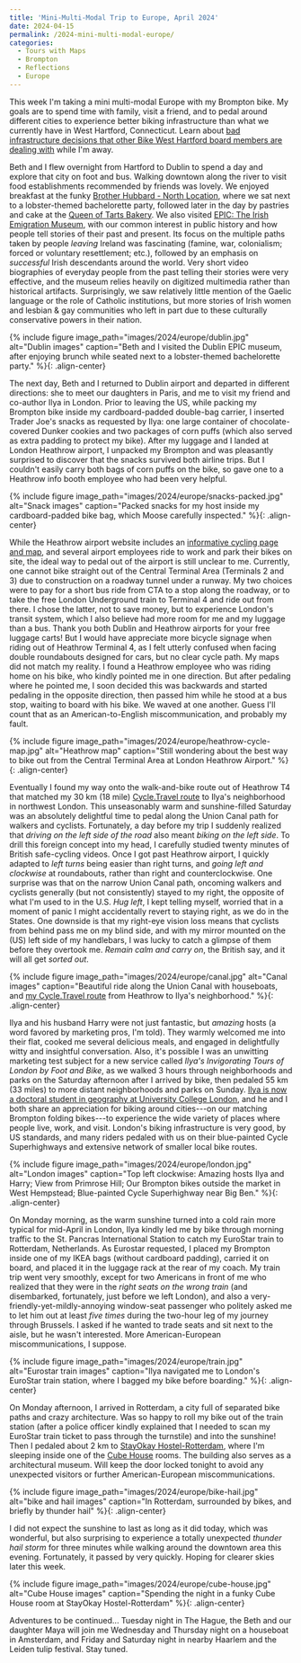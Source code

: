 ```yaml
---
title: 'Mini-Multi-Modal Trip to Europe, April 2024'
date: 2024-04-15
permalink: /2024-mini-multi-modal-europe/
categories:
  - Tours with Maps
  - Brompton
  - Reflections
  - Europe
---
```

This week I'm taking a mini multi-modal Europe with my Brompton bike. My goals are to spend time with family, visit a friend, and to pedal around different cities to experience better biking infrastructure than what we currently have in West Hartford, Connecticut. Learn about [bad infrastructure decisions that other Bike West Hartford board members are dealing with](https://bikewesthartford.org/center-master-plan-trading-safety-dining-and-vibrancy-for-parking-spaces/) while I'm away.

Beth and I flew overnight from Hartford to Dublin to spend a day and explore that city on foot and bus. Walking downtown along the river to visit food establishments recommended by friends was lovely. We enjoyed breakfast at the funky [Brother Hubbard - North Location](https://brotherhubbard.ie), where we sat next to a lobster-themed bachelorette party, followed later in the day by pastries and cake at the [Queen of Tarts Bakery](https://www.queenoftarts.ie). We also visited [EPIC: The Irish Emigration Museum](https://epicchq.com), with our common interest in public history and how people tell stories of their past and present. Its focus on the multiple paths taken by people *leaving* Ireland was fascinating (famine, war, colonialism; forced or voluntary resettlement; etc.), followed by an emphasis on *successful* Irish descendants around the world. Very short video biographies of everyday people from the past telling their stories were very effective, and the museum relies heavily on digitized multimedia rather than historical artifacts. Surprisingly, we saw relatively little mention of the Gaelic language or the role of Catholic institutions, but more stories of Irish women and lesbian & gay communities who left in part due to these culturally conservative powers in their nation.

{% include figure image_path="images/2024/europe/dublin.jpg" alt="Dublin images" caption="Beth and I visited the Dublin EPIC museum, after enjoying brunch while seated next to a lobster-themed bachelorette party." %}{: .align-center}

The next day, Beth and I returned to Dublin airport and departed in different directions: she to meet our daughters in Paris, and me to visit my friend and co-author Ilya in London. Prior to leaving the US, while packing my Brompton bike inside my cardboard-padded double-bag carrier, I inserted Trader Joe's snacks as requested by Ilya: one large container of chocolate-covered Dunker cookies and two packages of corn puffs (which also served as extra padding to protect my bike). After my luggage and I landed at London Heathrow airport, I unpacked my Brompton and was pleasantly surprised to discover that the snacks survived both airline trips. But I couldn't easily carry both bags of corn puffs on the bike, so gave one to a Heathrow info booth employee who had been very helpful.

{% include figure image_path="images/2024/europe/snacks-packed.jpg" alt="Snack images" caption="Packed snacks for my host inside my cardboard-padded bike bag, which Moose carefully inspected." %}{: .align-center}

While the Heathrow airport website includes an [informative cycling page and map](https://www.heathrow.com/transport-and-directions/by-bicycle), and several airport employees ride to work and park their bikes on site, the ideal way to pedal out of the airport is still unclear to me. Currently, one cannot bike straight out of the Central Terminal Area (Terminals 2 and 3) due to construction on a roadway tunnel under a runway. My two choices were to pay for a short bus ride from CTA to a stop along the roadway, or to take the free London Underground train to Terminal 4 and ride out from there. I chose the latter, not to save money, but to experience London's transit system, which I also believe had more room for me and my luggage than a bus. Thank you both Dublin and Heathrow airports for your free luggage carts! But I would have appreciate more bicycle signage when riding out of Heathrow Terminal 4, as I felt utterly confused when facing double roundabouts designed for cars, but no clear cycle path. My maps did not match my reality. I found a Heathrow employee who was riding home on his bike, who kindly pointed me in one direction. But after pedaling where he pointed me, I soon decided this was backwards and started pedaling in the opposite direction, then passed him while he stood at a bus stop, waiting to board with his bike. We waved at one another. Guess I'll count that as an American-to-English miscommunication, and probably my fault.

{% include figure image_path="images/2024/europe/heathrow-cycle-map.jpg" alt="Heathrow map" caption="Still wondering about the best way to bike out from the Central Terminal Area at London Heathrow Airport." %}{: .align-center}

Eventually I found my way onto the walk-and-bike route out of Heathrow T4 that matched my 30 km (18 mile) [Cycle.Travel route](https://cycle.travel/map/journey/556963) to Ilya's neighborhood in northwest London. This unseasonably warm and sunshine-filled Saturday was an absolutely delightful time to pedal along the Union Canal path for walkers and cyclists. Fortunately, a day before my trip I suddenly realized that *driving on the left side of the road* also meant *biking on the left side*. To drill this foreign concept into my head, I carefully studied twenty minutes of British safe-cycling videos. Once I got past Heathrow airport, I quickly adapted to *left turns* being easier than right turns, and *going left and clockwise* at roundabouts, rather than right and counterclockwise. One surprise was that on the narrow Union Canal path, oncoming walkers and cyclists generally (but not consistently) stayed to my right, the opposite of what I'm used to in the U.S. *Hug left*, I kept telling myself, worried that in a moment of panic I might accidentally revert to staying right, as we do in the States. One downside is that my right-eye vision loss means that cyclists from behind pass me on my blind side, and with my mirror mounted on the (US) left side of my handlebars, I was lucky to catch a glimpse of them before they overtook me. *Remain calm and carry on*, the British say, and it will all get *sorted out*.

{% include figure image_path="images/2024/europe/canal.jpg" alt="Canal images" caption="Beautiful ride along the Union Canal with houseboats, and [my Cycle.Travel route](https://cycle.travel/map/journey/556963) from Heathrow to Ilya's neighborhood." %}{: .align-center}

Ilya and his husband Harry were not just fantastic, but *amazing* hosts (a word favored by marketing pros, I'm told). They warmly welcomed me into their flat, cooked me several delicious meals, and engaged in delightfully witty and insightful conversation. Also, it's possible I was an unwitting marketing test subject for a new service called *Ilya's Invigorating Tours of London by Foot and Bike*, as we walked 3 hours through neighborhoods and parks on the Saturday afternoon after I arrived by bike, then pedaled 55 km (33 miles) to more distant neighborhoods and parks on Sunday. [Ilya is now a doctoral student in geography at University College London](https://ilyankou.com), and he and I both share an appreciation for biking around cities---on our matching Brompton folding bikes---to experience the wide variety of places where people live, work, and visit. London's biking infrastructure is very good, by US standards, and many riders pedaled with us on their blue-painted Cycle Superhighways and extensive network of smaller local bike routes.

{% include figure image_path="images/2024/europe/london.jpg" alt="London images" caption="Top left clockwise: Amazing hosts Ilya and Harry; View from Primrose Hill; Our Brompton bikes outside the market in West Hempstead; Blue-painted Cycle Superhighway near Big Ben." %}{: .align-center}

On Monday morning, as the warm sunshine turned into a cold rain more typical for mid-April in London, Ilya kindly led me by bike through morning traffic to the St. Pancras International Station to catch my EuroStar train to Rotterdam, Netherlands. As Eurostar requested, I placed my Brompton inside one of my IKEA bags (without cardboard padding), carried it on board, and placed it in the luggage rack at the rear of my coach. My train trip went very smoothly, except for two Americans in front of me who realized that they were in the *right seats on the wrong train* (and disembarked, fortunately, just before we left London), and also a very-friendly-yet-mildly-annoying window-seat passenger who politely asked me to let him out at least *five times* during the two-hour leg of my journey through Brussels. I asked if he wanted to trade seats and sit next to the aisle, but he wasn't interested. More American-European miscommunications, I suppose.

{% include figure image_path="images/2024/europe/train.jpg" alt="Eurostar train images" caption="Ilya navigated me to London's EuroStar train station, where I bagged my bike before boarding." %}{: .align-center}

On Monday afternoon, I arrived in Rotterdam, a city full of separated bike paths and crazy architecture. Was so happy to roll my bike out of the train station (after a police officer kindly explained that I needed to scan my EuroStar train ticket to pass through the turnstile) and into the sunshine! Then I pedaled about 2 km to [StayOkay Hostel-Rotterdam](https://www.stayokay.com/en/hostel/rotterdam), where I'm sleeping inside one of the [Cube House](https://en.wikipedia.org/wiki/Cube_house) rooms. The building also serves as a architectural museum. Will keep the door locked tonight to avoid any unexpected visitors or further American-European miscommunications.

{% include figure image_path="images/2024/europe/bike-hail.jpg" alt="bike and hail images" caption="In Rotterdam, surrounded by bikes, and briefly by thunder hail" %}{: .align-center}

I did not expect the sunshine to last as long as it did today, which was wonderful, but also surprising to experience a totally unexpected *thunder hail storm* for three minutes while walking around the downtown area this evening. Fortunately, it passed by very quickly. Hoping for clearer skies later this week.

{% include figure image_path="images/2024/europe/cube-house.jpg" alt="Cube House images" caption="Spending the night in a funky Cube House room at StayOkay Hostel-Rotterdam" %}{: .align-center}

Adventures to be continued... Tuesday night in The Hague, the Beth and our daughter Maya will join me Wednesday and Thursday night on a houseboat in Amsterdam, and Friday and Saturday night in nearby Haarlem and the Leiden tulip festival. Stay tuned.
